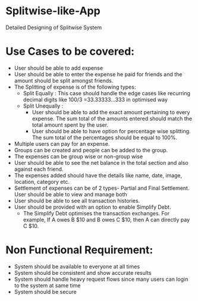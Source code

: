# Splitwise-like-App
Detailed Designing of Splitwise System

# Use Cases to be covered:
- User should be able to add expense
- User should be able to enter the expense he paid for friends and the amount should be split amongst friends.
- The Splitting of expense is of the following types:
  - Split Equally : This case should handle the edge cases like recurring decimal digits like 100/3 =33.33333...333 in optimised way
  - Split Unequally :
    - User should be able to add the exact amount pertaining to every expense. The sum total of the amounts entered should match the total amount spent by the user.
    - User should be able to have option for percentage wise splitting. The sum total of the percentages should be equal to 100%.
- Multiple users can pay for an expense.
- Groups can be created and people can be added to the group.
- The expenses can be group wise or non-group wise
- User should be able to see the net balance in the total section and also against each friend.
- The expenses added should have the details like name, date, image, location, category etc.
- Settlement of expenses can be of 2 types- Partial and Final Settlement. User should be able to view and manage both
- User should be able to see all transaction histories.
- User should be provided with an option to enable Simplify Debt.
  - The Simplify Debt optimises the transaction exchanges. For example, If A owes B $10 and B owes C $10, then A can directly pay C $10.
  
# Non Functional Requirement:
- System should be available to everyone at all times
- System should be consistent and show accurate results
- System should handle heavy request flows since many users can login to the system at same time
- System should be secure
